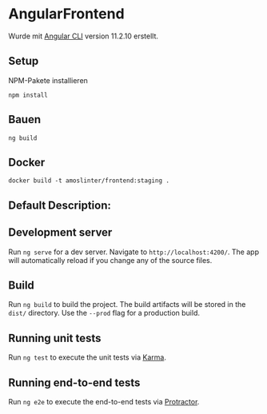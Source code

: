 # AngularFrontend

Wurde mit [Angular CLI](https://github.com/angular/angular-cli) version 11.2.10 erstellt.

## Setup

NPM-Pakete installieren

```
npm install
```

## Bauen

`ng build`

## Docker

`docker build -t amoslinter/frontend:staging .`

## Default Description:

## Development server

Run `ng serve` for a dev server. Navigate to `http://localhost:4200/`. The app will automatically reload if you change any of the source files.

## Build

Run `ng build` to build the project. The build artifacts will be stored in the `dist/` directory. Use the `--prod` flag for a production build.

## Running unit tests

Run `ng test` to execute the unit tests via [Karma](https://karma-runner.github.io).

## Running end-to-end tests

Run `ng e2e` to execute the end-to-end tests via [Protractor](http://www.protractortest.org/).

